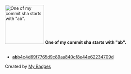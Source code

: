 <img src="https://my-badges.github.io/my-badges/ab-commit.png" alt="One of my commit sha starts with &quot;ab&quot;." title="One of my commit sha starts with &quot;ab&quot;." width="128">
<strong>One of my commit sha starts with &quot;ab&quot;.</strong>
<br><br>

- <a href="https://github.com/WinJayX/winjayx.github.io/commit/abb4c4d69f7765d9c89aa840cf8e44e62234709d"><strong>ab</strong>b4c4d69f7765d9c89aa840cf8e44e62234709d</a>


Created by <a href="https://github.com/my-badges/my-badges">My Badges</a>